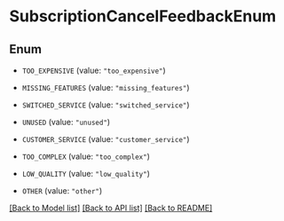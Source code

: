 # SubscriptionCancelFeedbackEnum

## Enum


* `TOO_EXPENSIVE` (value: `"too_expensive"`)

* `MISSING_FEATURES` (value: `"missing_features"`)

* `SWITCHED_SERVICE` (value: `"switched_service"`)

* `UNUSED` (value: `"unused"`)

* `CUSTOMER_SERVICE` (value: `"customer_service"`)

* `TOO_COMPLEX` (value: `"too_complex"`)

* `LOW_QUALITY` (value: `"low_quality"`)

* `OTHER` (value: `"other"`)


[[Back to Model list]](../README.md#documentation-for-models) [[Back to API list]](../README.md#documentation-for-api-endpoints) [[Back to README]](../README.md)


